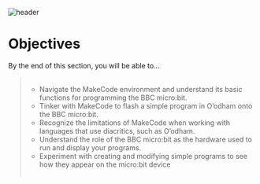 ![header](assets/header.png)

# Objectives

By the end of this section, you will be able to...


<blockquote>
  <ul style="list-style-type:circle;">
    <br>
    <li>Navigate the MakeCode environment and understand its basic functions for programming the BBC micro:bit.</li>
    <li>Tinker with MakeCode to flash a simple program in O’odham onto the BBC micro:bit.</li>
    <li>Recognize the limitations of MakeCode when working with languages that use diacritics, such as O’odham.</li>
    <li>Understand the role of the BBC micro:bit as the hardware used to run and display your programs.</li>
    <li>Experiment with creating and modifying simple programs to see how they appear on the micro:bit device</li>
    <br>
  </ul>
</blockquote>
